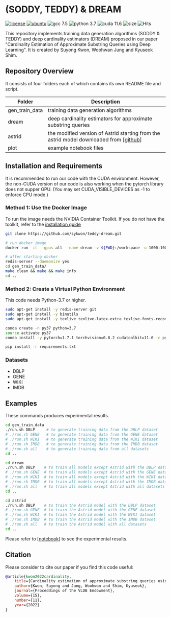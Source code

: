 # (SODDY, TEDDY) & DREAM

[![license](https://img.shields.io/github/license/sykwon/teddy-dream?color=brightgreen)](https://github.com/sykwon/teddy-dream/blob/master/LICENSE)
[![ubuntu](https://img.shields.io/badge/ubuntu-v18.04-orange)](https://wiki.ubuntu.com/Releases)
![gcc 7.5](https://img.shields.io/badge/gcc-v7.5-blue)
![python 3.7](https://img.shields.io/badge/python-v3.7-blue)
![cuda 11.6](https://img.shields.io/badge/cuda-v11.6-blue)
![size](https://img.shields.io/github/repo-size/sykwon/teddy-dream?color=yellow)
![Hits](https://hits.seeyoufarm.com/api/count/incr/badge.svg?url=https%3A%2F%2Fgithub.com%2Fsykwon%2Fteddy-dream&count_bg=%2379C83D&title_bg=%23555555&icon=&icon_color=%23E7E7E7&title=hits&edge_flat=false)

This repository implements training data generation algorithms (SODDY & TEDDY) and deep cardinality estimators (DREAM) proposed in our paper "Cardinality Estimation of Approximate Substring Queries using Deep Learning". It is created by Suyong Kwon, Woohwan Jung and Kyuseok Shim.

## Repository Overview

It consists of four folders each of which contains its own README file and script.

|Folder| Description |
|---|---|
| gen_train_data | training data generation algorithms |
| dream  | deep cardinality estimators for approximate substring queries |
| astrid | the modified version of Astrid starting from the astrid model downloaded from [[github](<https://github.com/saravanan-thirumuruganathan/astrid-string-selectivity>)]|
| plot | example notebook files |

## Installation and Requirements
It is recommended to run our code with the CUDA environment.
However, the non-CUDA version of our code is also working when the pytorch library does not supper GPU. (You may set CUDA_VISIBLE_DEVICES as -1 to enforce CPU mode.)

### Method 1: Use the Docker Image
To run the image needs the NVIDIA Container Toolkit. If you do not have the toolkit, refer to the [installation guide](<https://docs.nvidia.com/datacenter/cloud-native/container-toolkit/install-guide.html#docker>)

```bash
git clone https://github.com/sykwon/teddy-dream.git

# run docker image
docker run -it --gpus all --name dream -v ${PWD}:/workspace -u 1000:1000 sykwon/dream /bin/bash

# after starting docker
redis-server --daemonize yes
cd gen_train_data/
make clean && make && make info
cd ..
```

### Method 2: Create a Virtual Python Environment
This code needs Python-3.7 or higher.

```bash
sudo apt-get install -y redis-server git
sudo apt-get install -y binutils
sudo apt-get install -y texlive texlive-latex-extra texlive-fonts-recommended dvipng cm-super

conda create -n py37 python=3.7
source activate py37
conda install -y pytorch=1.7.1 torchvision=0.8.2 cudatoolkit=11.0 -c pytorch -c nvidia

pip install -r requirements.txt
```

### Datasets

* DBLP
* GENE
* WIKI
* IMDB

## Examples

These commands produces experimental results.

```bash
cd gen_train_data
./run.sh DBLP     # to generate training data from the DBLP dataset
# ./run.sh GENE   # to generate training data from the GENE dataset
# ./run.sh WIKI   # to generate training data from the WIKI dataset
# ./run.sh IMDB   # to generate training data from the IMDB dataset
# ./run.sh all    # to generate training data from all datasets
cd ..

cd dream
./run.sh DBLP    # to train all models except Astrid with the DBLP dataset
# ./run.sh GENE  # to train all models except Astrid with the GENE dataset
# ./run.sh WIKI  # to train all models except Astrid with the WIKI dataset
# ./run.sh IMDB  # to train all models except Astrid with the IMDB dataset
# ./run.sh all   # to train all models except Astrid with all datasets
cd ..

cd astrid
./run.sh DBLP    # to train the Astrid model with the DBLP dataset
# ./run.sh GENE  # to train the Astrid model with the GENE dataset
# ./run.sh WIKI  # to train the Astrid model with the WIKI dataset
# ./run.sh IMDB  # to train the Astrid model with the IMDB dataset
# ./run.sh all   # to train the Astrid model with all datasets
cd ..
```

Please refer to [[notebook](/plot/example.ipynb)] to see the experimental results.

## Citation

Please consider to cite our paper if you find this code useful:

```bibtex
@article{kwon2022cardinality,
    title={Cardinality estimation of approximate substring queries using deep learning},
    author={Kwon, Suyong and Jung, Woohwan and Shim, Kyuseok},
    journal={Proceddings of the VLDB Endowment},
    volume={15},
    number={11},
    year={2022}
}
```
